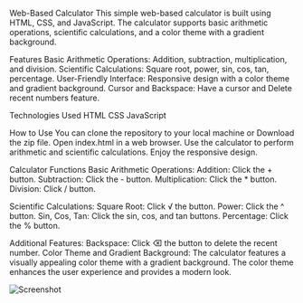 Web-Based Calculator
This simple web-based calculator is built using HTML, CSS, and JavaScript. The calculator supports basic arithmetic operations, scientific calculations, and a color theme with a gradient background.

Features
Basic Arithmetic Operations: Addition, subtraction, multiplication, and division.
Scientific Calculations: Square root, power, sin, cos, tan, percentage.
User-Friendly Interface: Responsive design with a color theme and gradient background.
Cursor and Backspace: Have a cursor and Delete recent numbers feature.

Technologies Used
HTML
CSS
JavaScript

How to Use
You can clone the repository to your local machine or Download the zip file.
Open index.html in a web browser.
Use the calculator to perform arithmetic and scientific calculations.
Enjoy the responsive design.

Calculator Functions
Basic Arithmetic Operations:
Addition: Click the + button.
Subtraction: Click the - button.
Multiplication: Click the * button.
Division: Click / button.

Scientific Calculations:
Square Root: Click √ the button.
Power: Click the ^ button.
Sin, Cos, Tan: Click the sin, cos, and tan buttons.
Percentage: Click the % button.

Additional Features:
Backspace: Click ⌫ the button to delete the recent number.
Color Theme and Gradient Background: The calculator features a visually appealing color theme with a gradient background. The color theme enhances the user experience and provides a modern look.

![Screenshot](https://github.com/AnuragGit1605/Calculator/assets/156214946/97169105-7116-484f-85f9-cb43ab87752d)

